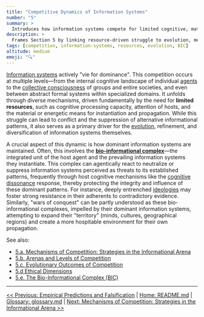 ```yaml
---
title: "Competitive Dynamics of Information Systems"
number: "5"
summary: >
  Introduces how information systems compete for limited cognitive, material, and energetic resources across individual to societal scales.
description: >
  Frames Section 5 by linking resource-driven struggle to evolution, mechanisms of dominance, and the role of bio-informational complexes, providing entry points to detailed subsections on strategies, arenas, outcomes, ethics, and BICs.
tags: [competition, information-systems, resources, evolution, BIC]
altitude: medium
emoji: "🔍"
---
```


<!--

- Clarify the mechanics of propagation and competition
- Clarify resource specificity: what are the differences and roles

-->

[Information systems](../glossary/I.md#information-system) actively "vie for dominance". This competition occurs at multiple levels—from the internal cognitive landscape of individual [agents](../glossary/A.md#agent) to the [collective consciousness](../glossary/C.md#collective-consciousness) of groups and entire societies, and even between abstract formal systems within specialized domains. It unfolds through diverse mechanisms, driven fundamentally by the need for **limited resources**, such as cognitive processing capacity, attention of hosts, and the material or energetic means for instantiation and propagation. While this struggle can lead to conflict and the suppression of alternative informational patterns, it also serves as a primary driver for the [evolution](../glossary/E.md#evolution), refinement, and diversification of information systems themselves.

A crucial aspect of this dynamic is how dominant information systems are maintained. Often, this involves the **[bio-informational complex](../glossary/B.md#bio-informational-complex-bic)**—the integrated unit of the host agent and the prevailing information systems they instantiate. This complex can agentically react to neutralize or suppress information systems perceived as threats to its established patterns, frequently through host cognitive mechanisms like the [cognitive dissonance](../glossary/C.md#cognitive-dissonance) response, thereby protecting the integrity and influence of these dominant patterns. For instance, deeply entrenched [ideologies](../glossary/I.md#ideologies) may foster strong resistance in their adherents to contradictory evidence. Similarly, "wars of conquest" can be partly understood as these bio-informational complexes, impelled by their dominant information systems, attempting to expand their "territory" (minds, cultures, geographical regions) and create a more hospitable environment for their own propagation.

See also:

- [5.a. Mechanisms of Competition: Strategies in the Informational Arena](5a-mechanisms-competition.md)
- [5.b. Arenas and Levels of Competition](5b-arenas-levels-competition.md)
- [5.c. Evolutionary Outcomes of Competition](5c-evolutionary-outcomes-competition.md)
- [5.d Ethical Dimensions](5d-ethical-dimensions/5d-ethical-dimensions.md)
- [5.e. The Bio-Informational Complex (BIC)](5e-bio-informational-complex.md)

---
[<< Previous: Empirical Predictions and Falsification](../04-information-systems/4e-empirical-predictions-falsification.md) | [Home: README.md](../../README.md) | [Glossary: glossary.md](../glossary.md) | [Next: Mechanisms of Competition: Strategies in the Informational Arena >>](5a-mechanisms-competition.md)
